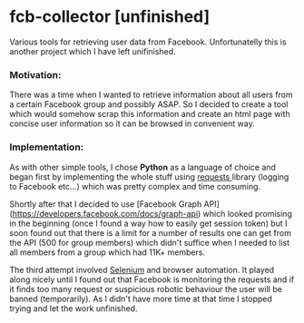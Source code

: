 # fcb-collector [unfinished]
Various tools for retrieving user data from Facebook. Unfortunatelly this is another project which I have left unifinished.

### Motivation:
There was a time when I wanted to retrieve information about all users from a certain Facebook group and possibly ASAP. So I decided to create a tool which would somehow scrap this information and create an html page with concise user information so it can be browsed in convenient way.

### Implementation:
As with other simple tools, I chose **Python** as a language of choice and  began first by implementing the whole stuff using [requests ](http://docs.python-requests.org/) library (logging to Facebook etc...) which was pretty complex and time consuming. 

Shortly after that I decided to use [Facebook Graph API] (https://developers.facebook.com/docs/graph-api) which looked promising in the beginning (once I found a way how to easily get session token) but I soon found out that there is a limit for a number of results one can get from the API (500 for group members) which didn't suffice when I needed to list all members from a group which had 11K+ members.

The third attempt involved [Selenium](http://www.seleniumhq.org/) and browser automation. It played along nicely until I found out that  Facebook is monitoring the requests and if it finds too many request or suspicious robotic behaviour the user will be banned (temporarily). 
As I didn't have more time at that time I stopped trying and let the work unfinished.
